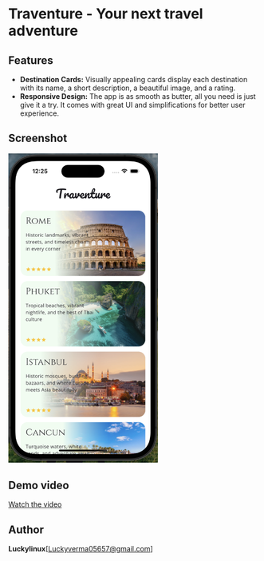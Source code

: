 # Traventure - Your next travel adventure 

## Features
* **Destination Cards:** Visually appealing cards display each destination with its name, a short description, a beautiful image, and a rating.
* **Responsive Design:** The app is as smooth as butter, all you need is just give it a try. It comes with great UI and simplifications for better user experience.

## Screenshot
<img src="traventure-screenshot.png" alt="image" width="300">

## Demo video
[Watch the video](https://player.vimeo.com/video/1024295804?h=d22bf91597)

## Author
**Luckylinux**[Luckyverma05657@gmail.com]
